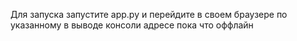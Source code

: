 Для запуска запустите app.py и перейдите в своем браузере по указанному в выводе консоли адресе
пока что оффлайн

